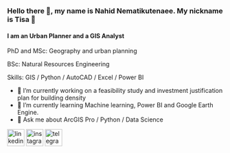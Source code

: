 ### Hello there 👋, my name is Nahid Nematikutenaee. My nickname is Tisa 👋
#### I am an Urban Planner and a GIS Analyst

PhD and MSc:  Geography and urban planning

BSc: Natural Resources Engineering

Skills: GIS / Python / AutoCAD / Excel / Power BI 

- 🔭 I’m currently working on a feasibility study and investment justification plan for building density 
- 🌱 I’m currently learning Machine learning, Power BI and Google Earth Engine. 
- 💬 Ask me about ArcGIS Pro / Python / Data Science


[<img src='https://cdn.jsdelivr.net/npm/simple-icons@3.0.1/icons/linkedin.svg' alt='linkedin' height='40'>](https://www.linkedin.com/in/nahid-nematikutenaee/)  [<img src='https://cdn.jsdelivr.net/npm/simple-icons@3.0.1/icons/instagram.svg' alt='instagram' height='40'>](https://www.instagram.com/dr.nemati.k/)  [<img src='https://cdn.jsdelivr.net/npm/simple-icons@3.0.1/icons/telegram.svg' alt='telegram' height='40'>](Nemati_k)  


